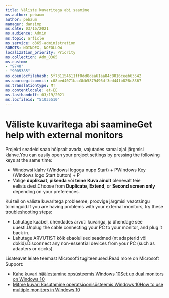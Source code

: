 ```yaml
---
title: Väliste kuvaritega abi saamine
ms.author: pebaum
author: pebaum
manager: dansimp
ms.date: 03/16/2021
ms.audience: Admin
ms.topic: article
ms.service: o365-administration
ROBOTS: NOINDEX, NOFOLLOW
localization_priority: Priority
ms.collection: Adm_O365
ms.custom:
- "9748"
- "9005385"
ms.openlocfilehash: 5f731154611ff0dd8dea61aa84c8016ceeb63542
ms.sourcegitcommit: c08bed4071baa3bb5879496df3ed44fb828c8367
ms.translationtype: MT
ms.contentlocale: et-EE
ms.lasthandoff: 03/19/2021
ms.locfileid: "51035510"
---
```

# <a name="get-help-with-external-monitors"></a><span data-ttu-id="67864-102">Väliste kuvaritega abi saamine</span><span class="sxs-lookup"><span data-stu-id="67864-102">Get help with external monitors</span></span>

<span data-ttu-id="67864-103">Projekti seadeid saab hõlpsalt avada, vajutades samal ajal järgmisi klahve.</span><span class="sxs-lookup"><span data-stu-id="67864-103">You can easily open your project settings by pressing the following keys at the same time:</span></span>

- <span data-ttu-id="67864-104">Windowsi klahv (Windowsi logoga nupp Start) + P</span><span class="sxs-lookup"><span data-stu-id="67864-104">Windows Key (Windows logo Start button) + P</span></span>
- <span data-ttu-id="67864-105">Valige **duplikaat**, **pikenda** või **teine Kuva ainult** olenevalt teie eelistustest.</span><span class="sxs-lookup"><span data-stu-id="67864-105">Choose from **Duplicate**, **Extend**, or **Second screen only** depending on your preferences.</span></span>

<span data-ttu-id="67864-106">Kui teil on väliste kuvaritega probleeme, proovige järgmisi veaotsingu toiminguid.</span><span class="sxs-lookup"><span data-stu-id="67864-106">If you are having problems with your external monitors, try these troubleshooting steps:</span></span>

- <span data-ttu-id="67864-107">Lahutage kaabel, ühendades arvuti kuvariga, ja ühendage see uuesti.</span><span class="sxs-lookup"><span data-stu-id="67864-107">Unplug the cable connecting your PC to your monitor, and plug it back in.</span></span>
- <span data-ttu-id="67864-108">Lahutage ARVUTIST kõik ebaolulised seadmed (nt adapterid või dokid).</span><span class="sxs-lookup"><span data-stu-id="67864-108">Disconnect any non-essential devices from your PC (such as adapters or docks).</span></span>

<span data-ttu-id="67864-109">Lisateavet leiate teemast Microsofti tugiteenused.</span><span class="sxs-lookup"><span data-stu-id="67864-109">Read more on Microsoft Support:</span></span>

- [<span data-ttu-id="67864-110">Kahe kuvari häälestamine opsüsteemis Windows 10</span><span class="sxs-lookup"><span data-stu-id="67864-110">Set up dual monitors on Windows 10</span></span>](https://support.microsoft.com/windows/set-up-dual-monitors-on-windows-10-3d5c15dc-cc63-d850-aeb6-b41778147554)
- [<span data-ttu-id="67864-111">Mitme kuvari kasutamine operatsioonisüsteemis Windows 10</span><span class="sxs-lookup"><span data-stu-id="67864-111">How to use multiple monitors in Windows 10</span></span>](https://support.microsoft.com/windows/how-to-use-multiple-monitors-in-windows-10-329c6962-5a4d-b481-7baa-bec9671f728a)

